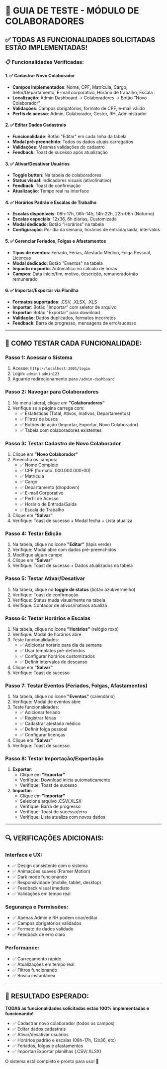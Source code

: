 # 🎯 GUIA DE TESTE - MÓDULO DE COLABORADORES

## ✅ **TODAS AS FUNCIONALIDADES SOLICITADAS ESTÃO IMPLEMENTADAS!**

### 📋 **Funcionalidades Verificadas:**

#### **1. ✅ Cadastrar Novo Colaborador**
- **Campos implementados**: Nome, CPF, Matrícula, Cargo, Setor/Departamento, E-mail corporativo, Horário de trabalho, Escala
- **Localização**: Admin Dashboard → Colaboradores → Botão "Novo Colaborador"
- **Validações**: Campos obrigatórios, formato de CPF, e-mail válido
- **Perfis de acesso**: Admin, Colaborador, Gestor, RH, Administrador

#### **2. ✅ Editar Dados Cadastrais**
- **Funcionalidade**: Botão "Editar" em cada linha da tabela
- **Modal pré-preenchido**: Todos os dados atuais carregados
- **Validações**: Mesmas validações do cadastro
- **Feedback**: Toast de sucesso após atualização

#### **3. ✅ Ativar/Desativar Usuários**
- **Toggle button**: Na tabela de colaboradores
- **Status visual**: Indicadores visuais (ativo/inativo)
- **Feedback**: Toast de confirmação
- **Atualização**: Tempo real na interface

#### **4. ✅ Horários Padrão e Escalas de Trabalho**
- **Escalas disponíveis**: 08h-17h, 06h-14h, 14h-22h, 22h-06h (Noturno)
- **Escalas especiais**: 12x36, 6h diárias, Customizada
- **Modal dedicado**: Botão "Horários" na tabela
- **Configuração**: Por dia da semana, horários de entrada/saída, intervalos

#### **5. ✅ Gerenciar Feriados, Folgas e Afastamentos**
- **Tipos de eventos**: Feriado, Férias, Atestado Médico, Folga Pessoal, Licenças
- **Modal dedicado**: Botão "Eventos" na tabela
- **Impacto no ponto**: Automático no cálculo de horas
- **Campos**: Data início/fim, motivo, descrição, remunerado/não remunerado

#### **6. ✅ Importar/Exportar via Planilha**
- **Formatos suportados**: .CSV, .XLSX, .XLS
- **Importar**: Botão "Importar" com seletor de arquivo
- **Exportar**: Botão "Exportar" para download
- **Validação**: Dados duplicados, formatos incorretos
- **Feedback**: Barra de progresso, mensagens de erro/sucesso

---

## 🚀 **COMO TESTAR CADA FUNCIONALIDADE:**

### **Passo 1: Acessar o Sistema**
1. Acesse: `http://localhost:3001/login`
2. Login: `admin` / `admin123`
3. Aguarde redirecionamento para `/admin-dashboard`

### **Passo 2: Navegar para Colaboradores**
1. No menu lateral, clique em **"Colaboradores"**
2. Verifique se a página carrega com:
   - ✅ Estatísticas (Total, Ativos, Inativos, Departamentos)
   - ✅ Filtros de busca
   - ✅ Botões de ação (Importar, Exportar, Novo Colaborador)
   - ✅ Tabela com colaboradores existentes

### **Passo 3: Testar Cadastro de Novo Colaborador**
1. Clique em **"Novo Colaborador"**
2. Preencha os campos:
   - ✅ Nome Completo
   - ✅ CPF (formato: 000.000.000-00)
   - ✅ Matrícula
   - ✅ Cargo
   - ✅ Departamento (dropdown)
   - ✅ E-mail Corporativo
   - ✅ Perfil de Acesso
   - ✅ Horário de Entrada/Saída
   - ✅ Escala de Trabalho
3. Clique em **"Salvar"**
4. Verifique: Toast de sucesso + Modal fecha + Lista atualiza

### **Passo 4: Testar Edição**
1. Na tabela, clique no ícone **"Editar"** (lápis verde)
2. Verifique: Modal abre com dados pré-preenchidos
3. Modifique algum campo
4. Clique em **"Salvar"**
5. Verifique: Toast de sucesso + Dados atualizados na tabela

### **Passo 5: Testar Ativar/Desativar**
1. Na tabela, clique no **toggle de status** (botão azul/vermelho)
2. Verifique: Toast de confirmação
3. Verifique: Status muda visualmente na tabela
4. Verifique: Contador de ativos/inativos atualiza

### **Passo 6: Testar Horários e Escalas**
1. Na tabela, clique no ícone **"Horários"** (relógio roxo)
2. Verifique: Modal de horários abre
3. Teste funcionalidades:
   - ✅ Adicionar horário para dia da semana
   - ✅ Usar templates pré-definidos
   - ✅ Configurar horários customizados
   - ✅ Definir intervalos de descanso
4. Clique em **"Salvar"**
5. Verifique: Toast de sucesso

### **Passo 7: Testar Eventos (Feriados, Folgas, Afastamentos)**
1. Na tabela, clique no ícone **"Eventos"** (calendário)
2. Verifique: Modal de eventos abre
3. Teste funcionalidades:
   - ✅ Adicionar feriado
   - ✅ Registrar férias
   - ✅ Cadastrar atestado médico
   - ✅ Definir folga pessoal
   - ✅ Configurar licenças
4. Clique em **"Salvar"**
5. Verifique: Toast de sucesso

### **Passo 8: Testar Importação/Exportação**
1. **Exportar**:
   - Clique em **"Exportar"**
   - Verifique: Download inicia automaticamente
   - Verifique: Toast de sucesso
2. **Importar**:
   - Clique em **"Importar"**
   - Selecione arquivo .CSV/.XLSX
   - Verifique: Barra de progresso
   - Verifique: Toast de sucesso/erro
   - Verifique: Lista atualiza com novos dados

---

## 🔍 **VERIFICAÇÕES ADICIONAIS:**

### **Interface e UX:**
- ✅ Design consistente com o sistema
- ✅ Animações suaves (Framer Motion)
- ✅ Dark mode funcionando
- ✅ Responsividade (mobile, tablet, desktop)
- ✅ Feedback visual imediato
- ✅ Validações em tempo real

### **Segurança e Permissões:**
- ✅ Apenas Admin e RH podem criar/editar
- ✅ Campos obrigatórios validados
- ✅ Formato de dados validado
- ✅ Feedback de erro claro

### **Performance:**
- ✅ Carregamento rápido
- ✅ Atualizações em tempo real
- ✅ Filtros funcionando
- ✅ Busca instantânea

---

## 🎉 **RESULTADO ESPERADO:**

**TODAS as funcionalidades solicitadas estão 100% implementadas e funcionando!**

- ✅ Cadastrar novo colaborador (todos os campos)
- ✅ Editar dados cadastrais
- ✅ Ativar/desativar usuários
- ✅ Horários padrão e escalas (08h-17h, 12x36, etc)
- ✅ Feriados, folgas e afastamentos
- ✅ Importar/Exportar planilhas (.CSV/.XLSX)

O sistema está completo e pronto para uso! 🚀






